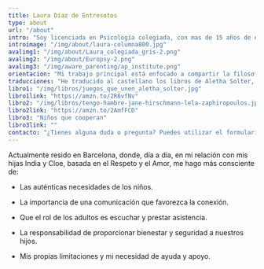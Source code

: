 ```yaml
---
title: Laura Díaz de Entresotos
type: about
url: "/about"
intro: "Soy licenciada en Psicología colegiada, con mas de 15 años de experiencia profesional avalados por el sello europeo EuroPSY. Desde 2008 soy instructora certificada de AwareParenting, y desde 2013 soy instructora de nivel 2, con capacidad de ofrecer formación de Aware Parenting válida para cumplir el requisito de formación para futuros instructores."
introimage: "/img/about/laura-columna800.jpg"
avalimg1: "/img/about/Laura_colegiada_gris-2.png"
avalimg2: "/img/about/Europsy-2.png"
avalimg3: "/img/aware_parenting/ap_institute.png"
orientacion: "Mi trabajo principal está enfocado a compartir la filosofía de Aware Parenting en el ámbito de la familia y de la escuela, ofreciendo orientación a padres y educadores, e impartiendo charlas y cursos. Además de los cursos, talleres y charlas abiertos al público, trabajo regularmente con Centros de formación de profesorado, así como centros educativos de infantil, primaria y secundaria impartiendo formación a educadores.<br><br>Participo regularmente en jornadas y eventos relacionados con la educación.<br><br>También he colaborado profesionalmente con las revistas ‘Mente Sana’ y ‘Tu Bebé’.<br><br>"
traducciones: "He traducido al castellano los libros de Aletha Solter, ‘Juegos que unen‘ y ‘Niños que cooperan’, y el libro ‘¡Tengo hambre!‘<br><br>"
libro1: "/img/libros/juegos_que_unen_aletha_solter.jpg"
libro1link: "https://amzn.to/2R6vfNv"
libro2: "/img/libros/tengo-hambre-jane-hirschmann-lela-zaphiropoulos.jpg"
libro2link: "https://amzn.to/2AmfFCD"
libro3: "Niños que cooperan"
libro3link: ""
contacto: "¿Tienes alguna duda o pregunta? Puedes utilizar el formulario para contactarme; estaré encantada de saber de ti."
--- 
```


Actualmente resido en Barcelona, donde, día a día, en mi relación con mis hijas India y Cloe, basada en el Respeto y el Amor, me hago más consciente de:

- Las auténticas necesidades de los niños.

- La importancia de una comunicación que favorezca la conexión.

- Que el rol de los adultos es escuchar y prestar asistencia.

- La responsabilidad de proporcionar bienestar y seguridad a nuestros hijos.

- Mis propias limitaciones y mi necesidad de ayuda y apoyo.
